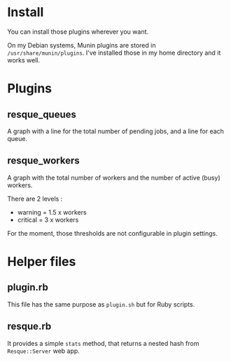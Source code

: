 # Install

You can install those plugins wherever you want.

On my Debian systems, Munin plugins are stored in `/usr/share/munin/plugins`.
I've installed those in my home directory and it works well.

# Plugins

## resque_queues

A graph with a line for the total number of pending jobs, and a line for each queue.

## resque_workers

A graph with the total number of workers and the number of active (busy) workers.

There are 2 levels :

* warning = 1.5 x workers
* critical = 3 x workers

For the moment, those thresholds are not configurable in plugin settings.

# Helper files

## plugin.rb

This file has the same purpose as `plugin.sh` but for Ruby scripts.

## resque.rb

It provides a simple `stats` method, that returns a nested hash from `Resque::Server` web app.